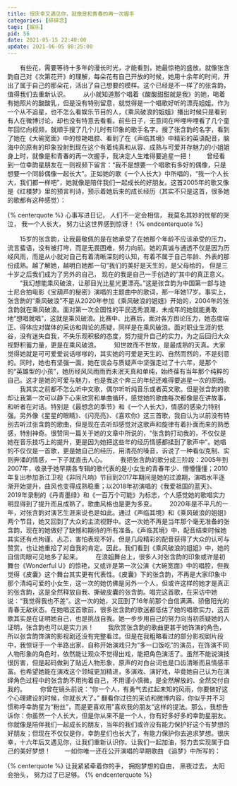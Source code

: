 ```yaml
---
title: 很庆幸又遇见你，就像是和青春的再一次握手
categories: [碎碎念]
tags: [娱乐]
pid: 56
date: 2021-05-15 22:40:00
update: 2021-06-05 08:25:00
---
```


　　有些花，需要等待十多年的漫长时光，才能看到，她最惊艳的盛放。就像张含韵自己对《次第花开》的理解，每朵花有自己开放的时候，她用十余年的时间，开出了属于自己的那朵花，活出了自己想要的模样。这个已经是不一样了的张含韵，值得我们去重新认识。<!-- more -->
　　从小就知道那个唱着《酸酸甜甜就是我》的她，喝着有她照片的酸酸乳，但是没有特别留意，就觉得是一个唱歌好听的漂亮姐姐。作为一个从不追星，也不怎么看娱乐节目的人，《乘风破浪的姐姐》播出时候只是看到有人在微博讨论，却也没有特意去看看。前些日子，无意间在哔哩哔哩看了几个童年回忆向视频，就顺手搜了几个儿时有印象的歌手名字。搜了张含韵的名字，看到了她在《大碗宽面》中的惊艳唱腔、看到了在《声临其境》中精彩的英语配音，脑海中的原有的印象投射到现在这个有着纯真和从容、成熟与可爱并存魅力的小姐姐身上时，就像是和青春的再一次握手，我决定人生难得要追星一把！
　　曾经看到一位幸韵星朋友在一则视频下留言：“我不是想要一个唱歌有多好的偶像，只是想要一个同龄偶像一起长大”。正如她的歌《一个人长大》中所唱的，“我一个人长大，我们都一样吧”，她就像是陪伴我们一起成长的好朋友。这首2005年的歌又像是《红楼梦》里的预言判诗，预示着她后来的成长经历（其实不只是这首，很多她的歌都有这种感觉）：

{% centerquote %}
心事写进日记，
人们不一定会相信，
我莫名其妙的忧郁的哭泣，
我一个人长大，
努力让这世界感到惊讶！
{% endcenterquote %}

　　15岁的张含韵，让我最敬佩的是在她承受了在她那个年龄不应该承受的压力，流言蜚语，没有被打垮，而是无畏困难，努力向前。她的真诚与通透不仅是因为历经风雨，而是从小就对自己有着清晰深刻的认知，有着不属于自己年龄、外表的那份成熟。越了解她，越明白她那一句“我们的美好是天生的，是父母给的， 但是三十岁之后我们成为了另外的自己， 现在的我是自己一手创造的”其中的真正意义。
　　“我幻想能乘风破浪，让那目光比星光更漂亮。”这是张含韵为中国第一部与迪士尼合拍电影《宝葫芦的秘密》演唱的主题曲中的歌词，那一年她17岁。事实上，张含韵的“乘风破浪”不是从2020年参加《乘风破浪的姐姐》开始的，2004年的张含韵就在乘风破浪。面对第一次全国性的平民选秀浪潮，未成年的她就能勇敢地“想唱就唱”，这就是乘风破浪。比赛中、比赛后，面对各方舆论压力，她态度端正、得体应对媒体的采访和舆论的质疑，同样是在乘风破浪。面对职业生涯的低谷，没有迷失自我，不失乐观积极的态度，努力提升自己的实力，为之后回归大众视野积蓄力量，更是在乘风破浪。
　　知世故而不世故，是最成熟的天真。大家觉得她就是可可爱爱说话嗲嗲的，其实她的可爱是天生的、自然而然的，不是刻意的。同时，她也有坚强一面，她在误会与质疑声中坚强走过了十六年，是那个的“英雄型的小孩”，她历经风风雨雨而未泯天真和单纯，始终葆有当年那个纯粹的自己。这才是她的可爱与魅力，也是我这个奔三的年纪还难得要追星一次的原因。
　　我其实之前都不怎么听中文歌，偶尔听听纯音乐或者英文歌。但是张含韵的歌却让我第一次可以静下心来欣赏和单曲循环，感觉她的歌曲每次都像是在讲故事，和听者在对话。特别是《最想念的季节》和《一个人长大》，情感的感染力特别强。另外像《星星的眼睛》、《闪亮亮》、《喜欢你》这三首歌，我自认为以前没有特别去听过张含韵的歌曲，但是现在去听却感觉对这歌声和旋律有着扑面而来的熟悉感，特别神奇。很赞同一篇关于她的文章中所说的，“张含韵打动我的，不仅仅是她在音乐技巧上的提升，更是因为她把这些年的经历情感都揉到了歌声中”。她唱的不仅仅是一首歌，更是她自己的经历，用清亮的嗓音，诉说了一种看似克制、实则奔涌的情感，一下子就直击人心。
　　我把张含韵的歌分成三阶段：2005年到2007年，收录于她早期各专辑的歌代表的是小女生的青春年少、懵懵懂懂；2010年复出参加浙江卫视《非同凡响》节目到2017年期间是她的过渡期，演唱水平逐渐开始提升，曲风也变得成熟稳重；以2018年初演唱的《我爱祖国的蓝天》、2019年录制的《丹青墨绿》和《一百万个可能》为标志，个人感觉她的歌唱实力明显得到了提升而且成熟了，歌曲风格也是更为多变。
　　2020年是不平凡的一年，对张含韵对演艺生涯来说也是如此。通过《声临其境》和《乘风破浪的姐姐》两个节目，她又回到了大众的主流视野中。这一次她不再是当年那个毫无准备的张含韵，现在的她做好了缺憾和期待的所有准备。《声临其境》中，配音结束时候她其实还有点拘谨、忐忑，害怕表现不好。但是几段精彩的配音获得了大众的认可与赞赏，也让她重拾了对自我的肯定。因此，我们看到《乘风破浪的姐姐》中，她的自信肉眼可见地多了起来。
　　在浪姐舞台上，很多人对张含韵的印象或许是初舞台《Wonderful U》的惊艳，又或许是第一次公演《大碗宽面》中的唱腔，但我觉得《皮囊》这个舞台其实更有代表性。《皮囊》下的张含韵，不再是大家印象中那个清纯可爱的小女生，这一次的她仿佛是另外一个人，但或许这样的她才是真正的张含韵，这是全然释放自我、撕破皮囊的张含韵。唱完这首歌，在采访中她说：“我觉得我也不差”。这一次的她，又回到了16年前那个自信满满、骄傲阳光的青春无敌状态。在她唱这首歌前，很多张含韵的歌迷都低估了她的唱歌实力，这首歌其实是在证明她自己，也是挑战自我。她一步步用自己的努力向当初质疑她的人证明，张含韵也可以是实力派！
　　我欣赏张含韵的歌曲更甚于她饰演的角色，所以张含韵饰演的影视剧还没有完整看过。但是在我粗略看过的部分影视剧片段中，我惊讶于一个半路出家、自称开始演戏只为“多一口饭吃”的演员，在饰演不同人物形象的角色时，依然能让观众不觉得出戏，能把角色演活了。虽然不能说演技很厉害，但是起码做到了贴近人物形象，原声的对白台词也是口齿清晰而且情感丰富。也希望她能在演戏这个领域更加精进，多演戏、演好戏，毕竟她自己认为在演绎角色过程中的张含韵不用拘着自己，不用谨小慎微，是全然解放的、全然交付自我的。
　　你曾在镜头前说：“你一个人，有勇气去扛起未知的风雨，你要做好这个心理建设的时候，你就长大了。” 翻看你过往的采访和微博内容，你似乎并不习惯称呼幸韵星为“粉丝”，而是更喜欢用”喜欢我的朋友“这样的提法。那么，我想告诉你：你虽然一个人长大，但是你从来不是一个人，你有好多好多的幸韵星朋友。你就像是陪伴我们一起成长的朋友，当年的我们或许没有能力保护好这个有梦想的好朋友；但现在不仅仅是你，幸韵星们也长大了，有能力保护你去追求梦想。很庆幸，十六年后又遇见你，让我们重新认识你。让我们一起加油，努力去实现属于自己的美好梦想！
　　一如你唯一还在公开演唱的早期歌曲 《追梦》中所写的：

{% centerquote %}
让我紧紧牵着你的手，
拥抱梦想的自由，
黑夜过去，
太阳会抬头，
努力过了已足够。
{% endcenterquote %}